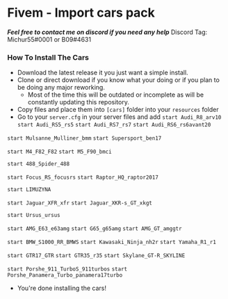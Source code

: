 # Fivem - Import cars pack
***Feel free to contact me on discord if you need any help***
Discord Tag: Michur55#0001 or B09#4631
### How To Install The Cars
- Download the latest release it you just want a simple install.
- Clone or direct download if you know what your doing or if you plan to be doing any major reworking.
  - Most of the time this will be outdated or incomplete as will be constantly updating this repository.
- Copy files and place them into `[cars]` folder into your `resources` folder
- Go to your `server.cfg` in your server files and add 
`start Audi_R8_arv10`
`start Audi_RS5_rs5`
`start Audi_RS7_rs7`
`start Audi_RS6_rs6avant20`

`start Mulsanne_Mulliner_bmm`
`start Supersport_ben17`

`start M4_F82_F82`
`start M5_F90_bmci`

`start 488_Spider_488`

`start Focus_RS_focusrs`
`start Raptor_HQ_raptor2017`

`start LIMUZYNA`

`start Jaguar_XFR_xfr`
`start Jaguar_XKR-s_GT_xkgt`

`start Ursus_ursus`

`start AMG_E63_e63amg`
`start G65_g65amg`
`start AMG_GT_amggtr`

`start BMW_S1000_RR_BMWS`
`start Kawasaki_Ninja_nh2r`
`start Yamaha_R1_r1`

`start GTR17_GTR`
`start GTR35_r35`
`start Skylane_GT-R_SKYLINE`

`start Porshe_911_TurboS_911turbos`
`start Porshe_Panamera_Turbo_panamera17turbo`

- You're done installing the cars!
